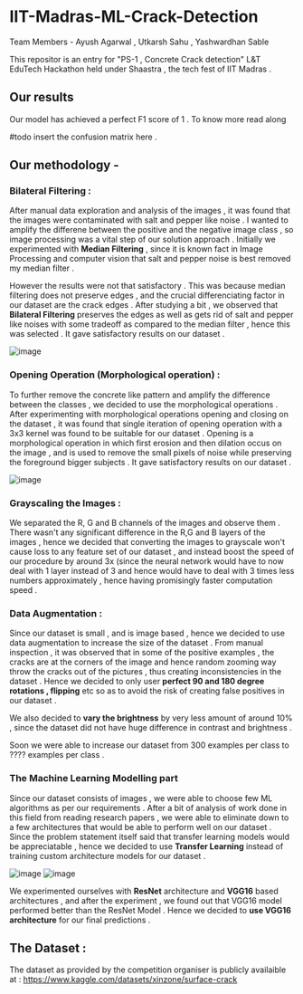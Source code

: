 # IIT-Madras-ML-Crack-Detection

Team Members - Ayush Agarwal , Utkarsh Sahu , Yashwardhan Sable 

This repositor is an entry for "PS-1 , Concrete Crack detection"  L&T EduTech Hackathon held under Shaastra , the tech fest of IIT Madras .

## Our results 

Our model has achieved a perfect F1 score of 1 . To know more read along 

#todo insert the confusion matrix here .

## Our methodology - 

### Bilateral Filtering : 
After manual data exploration and analysis of the images , it was found that the images were contaminated with salt and pepper like noise . I wanted to amplify the differene between the positive and the negative image class , so image processing was a vital step of our solution approach . Initially we experimented with __Median Filtering__ , since it is known fact in Image Processing and computer vision that salt and pepper noise is best removed my median filter . 

However the results were not that satisfactory . This was because median filtering does not preserve edges , and the crucial differenciating factor in our dataset are the crack edges . After studying a bit , we observed that __Bilateral Filtering__ preserves the edges as well as gets rid of salt and pepper like noises with some tradeoff as compared to the median filter , hence this was selected . It gave satisfactory results on our dataset . 

![image](https://user-images.githubusercontent.com/86561124/212848270-09c036ab-bb05-4093-a25d-fa4fb6ef8e11.png)


### Opening Operation (Morphological operation) : 

To further remove the concrete like pattern and amplify the difference between the classes , we decided to use the morphological operations . After experimenting with morphological operations opening and closing on the dataset , it was found that single iteration of opening operation with a 3x3 kernel was found to be suitable for our dataset . Opening is a morphological operation in which first erosion and then dilation occus on the image , and is used to remove the small pixels of noise while preserving the foreground bigger subjects . It gave satisfactory results on our dataset .

![image](https://user-images.githubusercontent.com/86561124/212850087-8b97e31d-291a-4be3-aaa5-39f5a3569513.png)

### Grayscaling the Images :

We separated the R, G and B channels of the images and observe them . There wasn't any significant difference in the R,G and B layers of the images , hence we decided that converting the images to grayscale won't cause loss to any feature set of our dataset , and instead boost the speed of our procedure by around 3x (since the neural network would have to now deal with 1 layer instead of 3 and hence would have to deal with 3 times less numbers approximately , hence having promisingly faster computation speed . 

### Data Augmentation :

Since our dataset is small , and is image based , hence we decided to use data augmentation to increase the size of the dataset . From manual inspection , it was observed that in some of the positive examples , the cracks are at the corners of the image and hence random zooming way throw the cracks out of the pictures , thus creating inconsistencies in the dataset . Hence we decided to only user __perfect 90 and 180 degree rotations , flipping__ etc so as to avoid the risk of creating false positives in our dataset . 

We also decided to __vary the brightness__ by very less amount of around 10% , since the dataset did not have huge difference in contrast and brightness . 

Soon we were able to increase our dataset from 300 examples per class to ???? examples per class . 

### The Machine Learning Modelling part 

Since our dataset consists of images , we were able to choose few ML algorithms as per our requirements . After a bit of analysis of work done in this field from reading research papers , we were able to eliminate down to a few architectures that would be able to perform well on our dataset . Since the problem statement itself said that transfer learning models would be appreciatable , hence we decided to use __Transfer Learning__ instead of training custom architecture models for our dataset . 

![image](https://user-images.githubusercontent.com/86561124/212847014-ba8d53bb-3237-4005-9d4d-74619bf87133.png)
![image](https://user-images.githubusercontent.com/86561124/212847083-aeee27c1-64d3-4f33-a18a-2dbe2f7f15e8.png)



We experimented ourselves with __ResNet__ architecture and __VGG16__ based architectures , and after the experiment , we found out that VGG16 model performed better than the ResNet Model . Hence we decided to __use VGG16 architecture__ for our final predictions . 

## The Dataset :

The dataset as provided by the competition organiser is publicly availaible at : https://www.kaggle.com/datasets/xinzone/surface-crack




